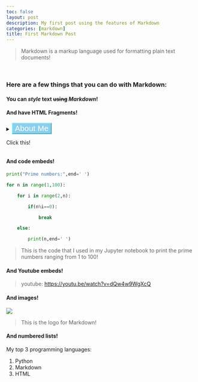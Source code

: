 ```yaml
---
toc: false
layout: post
description: My first post using the features of Markdown
categories: [markdown]
title: First Markdown Post
---
```

> Markdown is a markup language used for formatting plain text documents! 
<br>

### Here are a few things that you can do with Markdown:

#### You can *style* __text__ ~~using~~ *Markdown*!


#### And have HTML Fragments!
<details>
<summary
</summary>
<button onclick = "aboutMe()" style = "background-color: #89CFF0; color: #FFFF; border-color: #79F6FC; font-size: 1.5em" > About Me </button>
        <p id ="test">Click this!</p>
        <script>
            function aboutMe(){
                document.getElementById("test").innerHTML = "Hi! I’m Raunak Mondal, and I’m a sophomore at Del Norte High School who loves applying math, computer science, artificial intelligence, and creative problem-solving to real-world problems."; 
            } 
        </script>
</details>

#### And code embeds!
```python
print("Prime numbers:",end=' ')

for n in range(1,100):

    for i in range(2,n):

        if(n%i==0):

            break

    else:

        print(n,end=' ')    
```
> This is the code that I used in my Jupyter notebook to print the prime numbers ranging from 1 to 100!
#### And Youtube embeds!
> youtube: https://youtu.be/watch?v=dQw4w9WgXcQ

#### And images!
![](https://upload.wikimedia.org/wikipedia/commons/thumb/4/48/Markdown-mark.svg/1200px-Markdown-mark.svg.png)
> This is the logo for Markdown!

#### And numbered lists!
My top 3 programming languages:
1. Python
2. Markdown
3. HTML

<br>